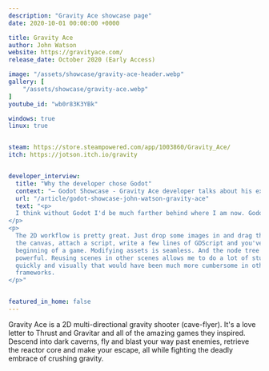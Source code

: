 ```yaml
---
description: "Gravity Ace showcase page"
date: 2020-10-01 00:00:00 +0000

title: Gravity Ace
author: John Watson
website: https://gravityace.com/
release_date: October 2020 (Early Access)

image: "/assets/showcase/gravity-ace-header.webp"
gallery: [
	"/assets/showcase/gravity-ace.webp"
]
youtube_id: "wb0r83K3YBk"

windows: true
linux: true


steam: https://store.steampowered.com/app/1003860/Gravity_Ace/
itch: https://jotson.itch.io/gravity


developer_interview:
  title: "Why the developer chose Godot"
  context: "— Godot Showcase - Gravity Ace developer talks about his experience"
  url: "/article/godot-showcase-john-watson-gravity-ace"
  text: "<p>
  I think without Godot I'd be much farther behind where I am now. Godot just works in a way that meshes with how I like to think and work. I'd be much less productive for sure.
</p>
<p>
  The 2D workflow is pretty great. Just drop some images in and drag them onto
  the canvas, attach a script, write a few lines of GDScript and you've got the
  beginning of a game. Modifying assets is seamless. And the node tree is super
  powerful. Reusing scenes in other scenes allows me to do a lot of stuff
  quickly and visually that would have been much more cumbersome in other
  frameworks.
</p>"


featured_in_home: false
---
```


<p>
  Gravity Ace is a 2D multi-directional gravity shooter (cave-flyer). It's a
  love letter to Thrust and Gravitar and all of the amazing games they inspired.
  Descend into dark caverns, fly and blast your way past enemies, retrieve the
  reactor core and make your escape, all while fighting the deadly embrace of
  crushing gravity.
</p>
